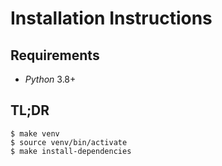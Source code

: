 # Installation Instructions

## Requirements

* _Python_ 3.8+ 

## TL;DR

``` 
$ make venv
$ source venv/bin/activate
$ make install-dependencies
```
